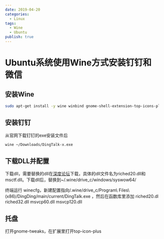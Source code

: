 ```yaml
---
date: 2019-04-20
categories:
  - Linux
tags:
  - Wine
  - Ubuntu
publish: true
---
```


# Ubuntu系统使用Wine方式安装钉钉和微信

## 安装Wine

```bash
sudo apt-get install -y wine winbind gnome-shell-extension-top-icons-plus gnome-tweaks
```

## 安装钉钉

从官网下载钉钉的exe安装文件后

```bash
wine ~/Downloads/DingTalk-x.exe
```

## 下载DLL并配置

下载dll，需要替换的dll在[深度论坛](https://bbs.deepin.org/forum.php?mod=viewthread&tid=182213)下载，具体的dll文件名为riched20.dll和msctf.dll。下载dll后，替换到~/.wine/drive_c/windows/syswow64/

终端运行 winecfg，新建配置指向/.wine/drive_c/Program\ Files\ \(x86\)/DingDing/main/current/DingTalk.exe
，然后在函数库里添加 riched20.dl riched32.dll msvcp60.dll msvcp120.dll

## 托盘

打开gnome-tweaks，在扩展里打开top-icon-plus

